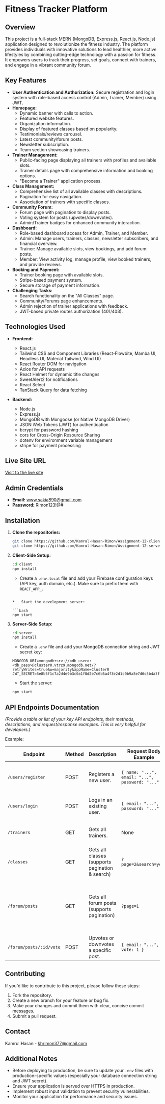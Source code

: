 # Fitness Tracker Platform

## Overview

This project is a full-stack MERN (MongoDB, Express.js, React.js, Node.js) application designed to revolutionize the fitness industry. The platform provides individuals with innovative solutions to lead healthier, more active lifestyles by combining cutting-edge technology with a passion for fitness. It empowers users to track their progress, set goals, connect with trainers, and engage in a vibrant community forum.

## Key Features

*   **User Authentication and Authorization:** Secure registration and login system with role-based access control (Admin, Trainer, Member) using JWT.
*   **Homepage:**
    *   Dynamic banner with calls to action.
    *   Featured website features.
    *   Organization information.
    *   Display of featured classes based on popularity.
    *   Testimonials/reviews carousel.
    *   Latest community/forum posts.
    *   Newsletter subscription.
    *   Team section showcasing trainers.
*   **Trainer Management:**
    *   Public-facing page displaying all trainers with profiles and available slots.
    *   Trainer details page with comprehensive information and booking options.
    *   "Become a Trainer" application process.
*   **Class Management:**
    *   Comprehensive list of all available classes with descriptions.
    *   Pagination for easy navigation.
    *   Association of trainers with specific classes.
*   **Community Forum:**
    *   Forum page with pagination to display posts.
    *   Voting system for posts (upvotes/downvotes).
    *   Admin/Trainer badges for enhanced community interaction.
*   **Dashboard:**
    *   Role-based dashboard access for Admin, Trainer, and Member.
    *   Admin: Manage users, trainers, classes, newsletter subscribers, and financial overview.
    *   Trainer: Manage available slots, view bookings, and add forum posts.
    *   Member: View activity log, manage profile, view booked trainers, and provide reviews.
*   **Booking and Payment:**
    *   Trainer booking page with available slots.
    *   Stripe-based payment system.
    *   Secure storage of payment information.
*   **Challenging Tasks:**
    *   Search functionality on the "All Classes" page.
    *   Community/Forums page enhancements.
    *   Admin rejection of trainer applications with feedback.
    *   JWT-based private routes authorization (401/403).

## Technologies Used

*   **Frontend:**
    *   React.js
    *   Tailwind CSS and Component Libraries (React-Flowbite, Mamba UI, Headless UI, Material Tailwind, Wind UI)
    *   React Router DOM for navigation
    *   Axios for API requests
    *   React Helmet for dynamic title changes
    *   SweetAlert2 for notifications
    *   React Select
    *   TanStack Query for data fetching

*   **Backend:**
    *   Node.js
    *   Express.js
    *   MongoDB with Mongoose (or Native MongoDB Driver)
    *   JSON Web Tokens (JWT) for authentication
    *   bcrypt for password hashing
    *   cors for Cross-Origin Resource Sharing
    *   dotenv for environment variable management
    *   stripe for payment processing

## Live Site URL

[Visit to the live site](https://fitness-tracker-project-7cc0f.web.app )

## Admin Credentials

*   **Email:** www.sakia890@gmail.com
*   **Password:** Rimon123!@#

## Installation

1.  **Clone the repositories:**

    ```bash
    git clone https://github.com/Kamrul-Hasan-Rimon/Assignment-12-client
    git clone https://github.com/Kamrul-Hasan-Rimon/Assignment-12-server
    ```

2.  **Client-Side Setup:**

    ```bash
    cd client
    npm install
    ```

    *   Create a `.env.local` file and add your Firebase configuration keys (API key, auth domain, etc.). Make sure to prefix them with `REACT_APP_`.

 
    ```

    *   Start the development server:

    ```bash
    npm start
    ```

3.  **Server-Side Setup:**

    ```bash
    cd server
    npm install
    ```

    *   Create a `.env` file and add your MongoDB connection string and JWT secret key:

    ```
    MONGODB_URI=mongodb+srv://<db_user>:<db_pass>@cluster0.vtrz9.mongodb.net/?retryWrites=true&w=majority&appName=Cluster0
    JWT_SECRET=6e8b5f1c7a2d4e9b3c0a1f8d2e7c6b5a4f3e2d1c0b9a8e7d6c5b4a3f2e1d0c9b
    ```

    *   Start the server:

    ```bash
    npm start
    ```

## API Endpoints Documentation

_(Provide a table or list of your key API endpoints, their methods, descriptions, and request/response examples. This is very helpful for developers.)_

Example:

| Endpoint           | Method | Description                                    | Request Body Example        | Response Body Example                                                                                             |
| ------------------ | ------ | ---------------------------------------------- | ------------------------- | ------------------------------------------------------------------------------------------------------------------- |
| `/users/register`  | POST   | Registers a new user.                          | `{ name: "...", email: "...", password: "..." }` | `{ success: true, message: "User registered successfully" }`                                                       |
| `/users/login`     | POST   | Logs in an existing user.                       | `{ email: "...", password: "..." }` | `{ success: true, message: "Login successful", token: "..." }`                                                                |
| `/trainers`        | GET    | Gets all trainers.                              | None                        | `[ { name: "...", experience: "...", ... }, ... ]`                                                              |
| `/classes`         | GET    | Gets all classes (supports pagination & search) | `?page=2&search=yoga`       | `[ { name: "...", description: "...", ... }, ... ]`                                                              |
| `/forum/posts`      | GET    | Gets all forum posts (supports pagination)      | `?page=1`                  | `[ { title: "...", content: "...", userId: "...", upvotes: 0, downvotes: 0, user: { name: "...", role: "..." } }, ... ]` |
| `/forum/posts/:id/vote` | POST   | Upvotes or downvotes a specific post.              | `{ email: "...", vote: 1 }`      | `{ success: true, message: "Vote updated successfully." }`                                                          |

## Contributing

If you'd like to contribute to this project, please follow these steps:

1.  Fork the repository.
2.  Create a new branch for your feature or bug fix.
3.  Make your changes and commit them with clear, concise commit messages.
4.  Submit a pull request.


## Contact

Kamrul Hasan - khrimon377@gmail.com

## Additional Notes

*   Before deploying to production, be sure to update your `.env` files with production-specific values (especially your database connection string and JWT secret).
*   Ensure your application is served over HTTPS in production.
*   Implement robust input validation to prevent security vulnerabilities.
*   Monitor your application for performance and security issues.
